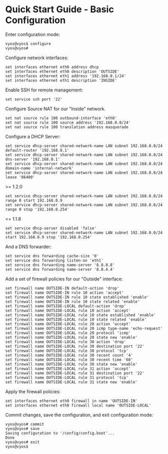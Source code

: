 # Quick Start Guide - Basic Configuration


Enter configuration mode:
```
vyos@vyos$ configure
vyos@vyos#
```

Configure network interfaces:
```
set interfaces ethernet eth0 address dhcp
set interfaces ethernet eth0 description 'OUTSIDE'
set interfaces ethernet eth1 address '192.168.0.1/24'
set interfaces ethernet eth1 description 'INSIDE'
```

Enable SSH for remote management:
```
set service ssh port '22'
```

Configure Source NAT for our "Inside" network.
```
set nat source rule 100 outbound-interface 'eth0'
set nat source rule 100 source address '192.168.0.0/24'
set nat source rule 100 translation address masquerade
```

Configure a DHCP Server:
```
set service dhcp-server shared-network-name LAN subnet 192.168.0.0/24 default-router '192.168.0.1'
set service dhcp-server shared-network-name LAN subnet 192.168.0.0/24 dns-server '192.168.0.1'
set service dhcp-server shared-network-name LAN subnet 192.168.0.0/24 domain-name 'internal-network'
set service dhcp-server shared-network-name LAN subnet 192.168.0.0/24 lease '86400'
```

&gt;= 1.2.0
```
set service dhcp-server shared-network-name LAN subnet 192.168.0.0/24 range 0 start 192.168.0.9
set service dhcp-server shared-network-name LAN subnet 192.168.0.0/24 range 0 stop '192.168.0.254'
```

&lt;= 1.1.8
```
set service dhcp-server disabled 'false'
set service dhcp-server shared-network-name LAN subnet 192.168.0.0/24 start 192.168.0.9 stop '192.168.0.254'
```

And a DNS forwarder:
```
set service dns forwarding cache-size '0'
set service dns forwarding listen-on 'eth1'
set service dns forwarding name-server '8.8.8.8'
set service dns forwarding name-server '8.8.4.4'
```

Add a set of firewall policies for our "Outside" interface:
```
set firewall name OUTSIDE-IN default-action 'drop'
set firewall name OUTSIDE-IN rule 10 action 'accept'
set firewall name OUTSIDE-IN rule 10 state established 'enable'
set firewall name OUTSIDE-IN rule 10 state related 'enable'
set firewall name OUTSIDE-LOCAL default-action 'drop'
set firewall name OUTSIDE-LOCAL rule 10 action 'accept'
set firewall name OUTSIDE-LOCAL rule 10 state established 'enable'
set firewall name OUTSIDE-LOCAL rule 10 state related 'enable'
set firewall name OUTSIDE-LOCAL rule 20 action 'accept'
set firewall name OUTSIDE-LOCAL rule 20 icmp type-name 'echo-request'
set firewall name OUTSIDE-LOCAL rule 20 protocol 'icmp'
set firewall name OUTSIDE-LOCAL rule 20 state new 'enable'
set firewall name OUTSIDE-LOCAL rule 30 action 'drop'
set firewall name OUTSIDE-LOCAL rule 30 destination port '22'
set firewall name OUTSIDE-LOCAL rule 30 protocol 'tcp'
set firewall name OUTSIDE-LOCAL rule 30 recent count '4'
set firewall name OUTSIDE-LOCAL rule 30 recent time '60'
set firewall name OUTSIDE-LOCAL rule 30 state new 'enable'
set firewall name OUTSIDE-LOCAL rule 31 action 'accept'
set firewall name OUTSIDE-LOCAL rule 31 destination port '22'
set firewall name OUTSIDE-LOCAL rule 31 protocol 'tcp'
set firewall name OUTSIDE-LOCAL rule 31 state new 'enable'
```

Apply the firewall policies:
```
set interfaces ethernet eth0 firewall in name 'OUTSIDE-IN'
set interfaces ethernet eth0 firewall local name 'OUTSIDE-LOCAL'
```

Commit changes, save the configuration, and exit configuration mode:
```
vyos@vyos# commit
vyos@vyos# save
Saving configuration to '/config/config.boot'...
Done
vyos@vyos# exit
vyos@vyos$
```

